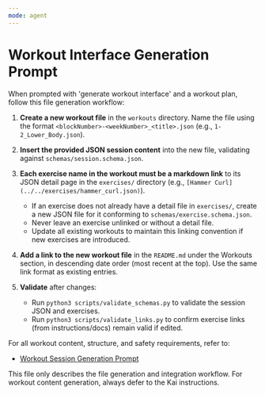 ```yaml
---
mode: agent
---
```

# Workout Interface Generation Prompt

When prompted with 'generate workout interface' and a workout plan, follow this file generation workflow:

1. **Create a new workout file** in the `workouts` directory. Name the file using the format `<blockNumber>-<weekNumber>_<title>.json` (e.g., `1-2_Lower_Body.json`).
2. **Insert the provided JSON session content** into the new file, validating against `schemas/session.schema.json`.
3. **Each exercise name in the workout must be a markdown link** to its JSON detail page in the `exercises/` directory (e.g., `[Hammer Curl](../../exercises/hammer_curl.json)`).
   - If an exercise does not already have a detail file in `exercises/`, create a new JSON file for it conforming to `schemas/exercise.schema.json`.
   - Never leave an exercise unlinked or without a detail file.
   - Update all existing workouts to maintain this linking convention if new exercises are introduced.
3. **Add a link to the new workout file** in the `README.md` under the Workouts section, in descending date order (most recent at the top). Use the same link format as existing entries.

4. **Validate** after changes:
   - Run `python3 scripts/validate_schemas.py` to validate the session JSON and exercises.
   - Run `python3 scripts/validate_links.py` to confirm exercise links (from instructions/docs) remain valid if edited.

For all workout content, structure, and safety requirements, refer to:
- [Workout Session Generation Prompt](generate-workout-session.prompt.md)

This file only describes the file generation and integration workflow. For workout content generation, always defer to the Kai instructions.